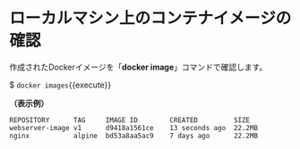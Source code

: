 # ローカルマシン上のコンテナイメージの確認
作成されたDockerイメージを「**docker image**」コマンドで確認します。    

$ `docker images`{{execute}}  

**（表示例）**  
```
REPOSITORY      TAG     IMAGE ID        CREATED         SIZE  
webserver-image v1      d9418a1561ce    13 seconds ago  22.2MB  
nginx           alpine  bd53a8aa5ac9    7 days ago      22.2MB  
```